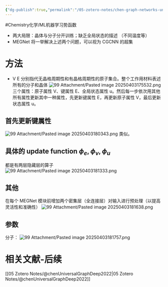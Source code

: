 ```yaml
---
{"dg-publish":true,"permalink":"/05-zotero-notes/chen-graph-networks-universal2019/","title":"Graph Networks as a Universal Machine Learning Framework for Molecules and Crystals","tags":["ZoteroNotes"],"noteIcon":"","created":"2025-03-08T10:05","updated":"2025-07-01T11:57"}
---
```


#Chemistry化学/ML机器学习势函数 
- 两大局限：晶体与分子分开训练；缺乏全局状态的描述 （不同温度等）
- MEGNet 将一举解决上述两个问题，可以视为 CGCNN 的超集
# 方法
- V E 分别指代无晶格周期性和有晶格周期性的原子集合。整个工作用材料表述所有的分子和晶体
![99 Attachment/Pasted image 20250403175532.png](/img/user/99%20Attachment/Pasted%20image%2020250403175532.png)
三个属性：原子属性 V、键属性 E、全局状态属性 u。然后每一步依次用其他所有属性更新其中一种属性，先更新键属性 E，再更新原子属性 V，最后更新状态属性 u。
## 首先更新键属性
![99 Attachment/Pasted image 20250403180343.png](/img/user/99%20Attachment/Pasted%20image%2020250403180343.png)
类似。
## 具体的 update function $\phi_{e},\phi_{\nu},\phi_{u}$
都是有两层隐藏层的算子 
![99 Attachment/Pasted image 20250403181333.png](/img/user/99%20Attachment/Pasted%20image%2020250403181333.png)
## 其他
在每个 MEGNet 模块前增加两个密集层（全连接层）对输入进行预处理（以提高灵活性和准确性）
![99 Attachment/Pasted image 20250403181638.png](/img/user/99%20Attachment/Pasted%20image%2020250403181638.png)
## 参数
分子：
![99 Attachment/Pasted image 20250403181757.png](/img/user/99%20Attachment/Pasted%20image%2020250403181757.png)
# 相关文献-后续
[[05 Zotero Notes/@chenUniversalGraphDeep2022\|05 Zotero Notes/@chenUniversalGraphDeep2022]]